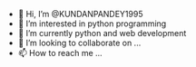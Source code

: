 - 👋 Hi, I’m @KUNDANPANDEY1995
- 👀 I’m interested in python programming
- 🌱 I’m currently python and web development
- 💞️ I’m looking to collaborate on ...
- 📫 How to reach me ...

<!---
KUNDANPANDEY1995/KUNDANPANDEY1995 is a ✨ special ✨ repository because its `README.md` (this file) appears on your GitHub profile.
You can click the Preview link to take a look at your changes.
--->
